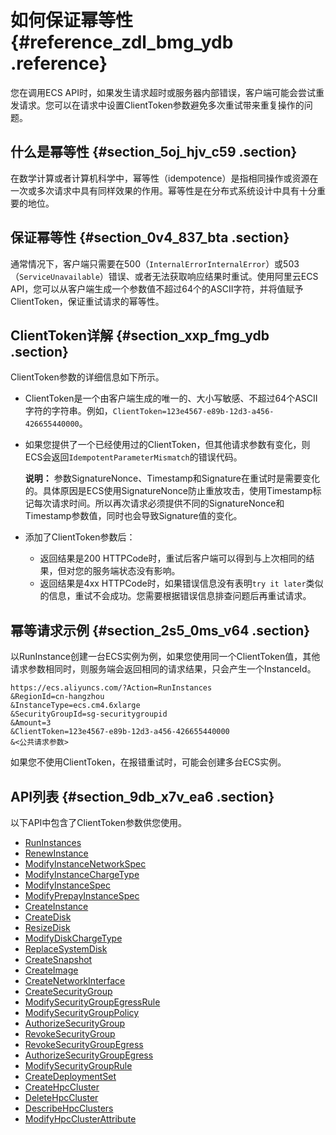 # 如何保证幂等性 {#reference_zdl_bmg_ydb .reference}

您在调用ECS API时，如果发生请求超时或服务器内部错误，客户端可能会尝试重发请求。您可以在请求中设置ClientToken参数避免多次重试带来重复操作的问题。

## 什么是幂等性 {#section_5oj_hjv_c59 .section}

在数学计算或者计算机科学中，幂等性（idempotence）是指相同操作或资源在一次或多次请求中具有同样效果的作用。幂等性是在分布式系统设计中具有十分重要的地位。

## 保证幂等性 {#section_0v4_837_bta .section}

通常情况下，客户端只需要在500（`InternalErrorInternalError`）或503（`ServiceUnavailable`）错误、或者无法获取响应结果时重试。使用阿里云ECS API，您可以从客户端生成一个参数值不超过64个的ASCII字符，并将值赋予ClientToken，保证重试请求的幂等性。

## ClientToken详解 {#section_xxp_fmg_ydb .section}

ClientToken参数的详细信息如下所示。

-   ClientToken是一个由客户端生成的唯一的、大小写敏感、不超过64个ASCII字符的字符串。例如，`ClientToken=123e4567-e89b-12d3-a456-426655440000`。
-   如果您提供了一个已经使用过的ClientToken，但其他请求参数有变化，则ECS会返回`IdempotentParameterMismatch`的错误代码。

    **说明：** 参数SignatureNonce、Timestamp和Signature在重试时是需要变化的。具体原因是ECS使用SignatureNonce防止重放攻击，使用Timestamp标记每次请求时间。所以再次请求必须提供不同的SignatureNonce和Timestamp参数值，同时也会导致Signature值的变化。

-   添加了ClientToken参数后：
    -   返回结果是200 HTTPCode时，重试后客户端可以得到与上次相同的结果，但对您的服务端状态没有影响。
    -   返回结果是4xx HTTPCode时，如果错误信息没有表明`try it later`类似的信息，重试不会成功。您需要根据错误信息排查问题后再重试请求。

## 幂等请求示例 {#section_2s5_0ms_v64 .section}

以RunInstance创建一台ECS实例为例，如果您使用同一个ClientToken值，其他请求参数相同时，则服务端会返回相同的请求结果，只会产生一个InstanceId。

``` {#codeblock_aza_f8k_whq}
https://ecs.aliyuncs.com/?Action=RunInstances
&RegionId=cn-hangzhou
&InstanceType=ecs.cm4.6xlarge
&SecurityGroupId=sg-securitygroupid
&Amount=3
&ClientToken=123e4567-e89b-12d3-a456-426655440000
&<公共请求参数>
```

如果您不使用ClientToken，在报错重试时，可能会创建多台ECS实例。

## API列表 {#section_9db_x7v_ea6 .section}

以下API中包含了ClientToken参数供您使用。

-   [RunInstances](cn.zh-CN/API参考/实例/RunInstances.md#)
-   [RenewInstance](cn.zh-CN/API参考/实例/RenewInstance.md#)
-   [ModifyInstanceNetworkSpec](cn.zh-CN/API参考/网络/ModifyInstanceNetworkSpec.md#)
-   [ModifyInstanceChargeType](cn.zh-CN/API参考/实例/ModifyInstanceChargeType.md#)
-   [ModifyInstanceSpec](cn.zh-CN/API参考/实例/ModifyInstanceSpec.md#)
-   [ModifyPrepayInstanceSpec](cn.zh-CN/API参考/实例/ModifyPrepayInstanceSpec.md#)
-   [CreateInstance](cn.zh-CN/API参考/实例/CreateInstance.md#)
-   [CreateDisk](cn.zh-CN/API参考/块存储/CreateDisk.md#)
-   [ResizeDisk](cn.zh-CN/API参考/块存储/ResizeDisk.md#)
-   [ModifyDiskChargeType](cn.zh-CN/API参考/块存储/ModifyDiskChargeType.md#)
-   [ReplaceSystemDisk](cn.zh-CN/API参考/块存储/ReplaceSystemDisk.md#)
-   [CreateSnapshot](cn.zh-CN/API参考/快照/CreateSnapshot.md#)
-   [CreateImage](cn.zh-CN/API参考/镜像/CreateImage.md#)
-   [CreateNetworkInterface](cn.zh-CN/API参考/弹性网卡/CreateNetworkInterface.md#)
-   [CreateSecurityGroup](cn.zh-CN/API参考/安全组/CreateSecurityGroup.md#)
-   [ModifySecurityGroupEgressRule](cn.zh-CN/API参考/安全组/ModifySecurityGroupEgressRule.md#)
-   [ModifySecurityGroupPolicy](cn.zh-CN/API参考/安全组/ModifySecurityGroupPolicy.md#)
-   [AuthorizeSecurityGroup](cn.zh-CN/API参考/安全组/AuthorizeSecurityGroup.md#)
-   [RevokeSecurityGroup](cn.zh-CN/API参考/安全组/RevokeSecurityGroup.md#)
-   [RevokeSecurityGroupEgress](cn.zh-CN/API参考/安全组/RevokeSecurityGroupEgress.md#)
-   [AuthorizeSecurityGroupEgress](cn.zh-CN/API参考/安全组/AuthorizeSecurityGroupEgress.md#)
-   [ModifySecurityGroupRule](cn.zh-CN/API参考/安全组/ModifySecurityGroupRule.md#)
-   [CreateDeploymentSet](cn.zh-CN/API参考/部署集/CreateDeploymentSet.md#)
-   [CreateHpcCluster](cn.zh-CN/API参考/高性能集群/CreateHpcCluster.md#)
-   [DeleteHpcCluster](cn.zh-CN/API参考/高性能集群/DeleteHpcCluster.md#)
-   [DescribeHpcClusters](cn.zh-CN/API参考/高性能集群/DescribeHpcClusters.md#)
-   [ModifyHpcClusterAttribute](cn.zh-CN/API参考/高性能集群/ModifyHpcClusterAttribute.md#)

